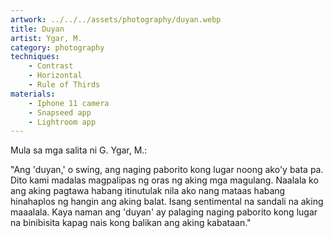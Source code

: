 ```yaml
---
artwork: ../../../assets/photography/duyan.webp
title: Duyan
artist: Ygar, M.
category: photography
techniques:
    - Contrast
    - Horizontal
    - Rule of Thirds
materials:
    - Iphone 11 camera
    - Snapseed app
    - Lightroom app
---
```


Mula sa mga salita ni G. Ygar, M.:

"Ang 'duyan,' o swing, ang naging paborito kong lugar noong ako'y bata pa. Dito kami madalas magpalipas ng oras ng aking mga magulang. Naalala ko ang aking pagtawa habang itinutulak nila ako nang mataas habang hinahaplos ng hangin ang aking balat. Isang sentimental na sandali na aking maaalala. Kaya naman ang 'duyan' ay palaging naging paborito kong lugar na binibisita kapag nais kong balikan ang aking kabataan."
